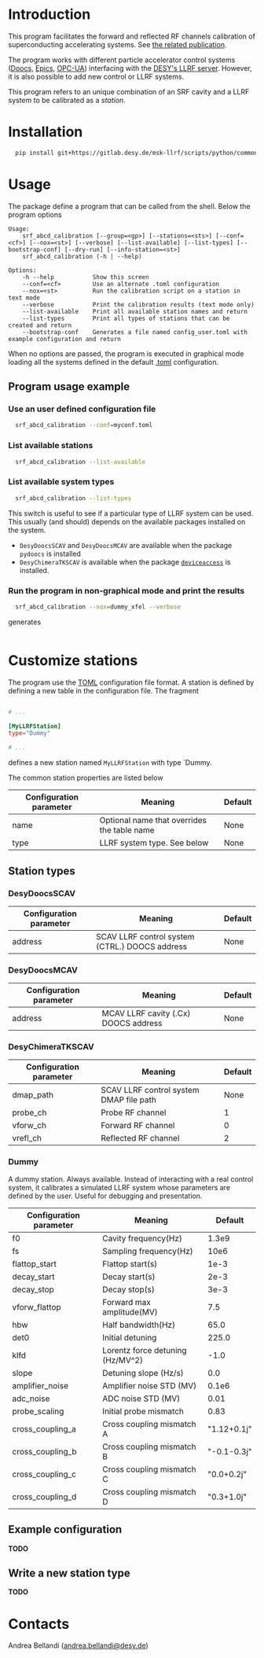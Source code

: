Introduction
============

This program facilitates the forward and reflected RF channels calibration of superconducting accelerating systems. See [the related publication][1].

The program works with different particle accelerator control systems ([Doocs][2], [Epics][3], [OPC-UA][4]) interfacing with the [DESY's LLRF server][5]. However, it is also possible to add new control or LLRF systems.

This program refers to an unique combination of an SRF cavity and a LLRF system to be calibrated as a *station*.

Installation
============

```bash
  pip install git+https://gitlab.desy.de/msk-llrf/scripts/python/common/calibration-abcd-decay-based
```

Usage
=====

The package define a program that can be called from the shell. Below the program options
```
Usage:
    srf_abcd_calibration [--group=<gp>] [--stations=<sts>] [--conf=<cf>] [--nox=<st>] [--verbose] [--list-available] [--list-types] [--bootstrap-conf] [--dry-run] [--info-station=<st>]
    srf_abcd_calibration (-h | --help)

Options:
    -h --help           Show this screen
    --conf=<cf>         Use an alternate .toml configuration
    --nox=<st>          Run the calibration script on a station in text mode
    --verbose           Print the calibration results (text mode only)
    --list-available    Print all available station names and return
    --list-types        Print all types of stations that can be created and return
    --bootstrap-conf    Generates a file named config_user.toml with example configuration and return
```

When no options are passed, the program is executed in graphical mode loading all the systems defined in the default [.toml][6] configuration.

Program usage example
---------------------


### Use an user defined configuration file

```bash
  srf_abcd_calibration --conf=myconf.toml
```

### List available stations

```bash
  srf_abcd_calibration --list-available
```

### List available system types

```bash
  srf_abcd_calibration --list-types
```

This switch is useful to see if a particular type of LLRF system can be used. This usually (and should) depends on the available packages installed on the system.

- `DesyDoocsSCAV` and `DesyDoocsMCAV` are available when the package `pydoocs` is installed
- `DesyChimeraTKSCAV` is available when the package [`deviceaccess`][7] is installed.

### Run the program in non-graphical mode and print the results

```bash
  srf_abcd_calibration --nox=dummy_xfel --verbose
```

generates

```

```

Customize stations
==================

The program use the [TOML][6] configuration file format. A station is defined by defining a new table in the configuration file. The fragment

```toml

# ...

[MyLLRFStation]
type="Dummy"

# ...

```

defines a new station named `MyLLRFStation` with type `Dummy.

The common station properties are listed below

| Configuration parameter | Meaning                                     | Default |
| ----------------------- | ------------------------------------------- | ------- |
| name                    | Optional name that overrides the table name | None    |
| type                    | LLRF system type. See below                 | None    |


Station types
-------------

### DesyDoocsSCAV

| Configuration parameter | Meaning                                        | Default |
| ----------------------- | ---------------------------------------------- | ------- |
| address                 | SCAV LLRF control system (CTRL.) DOOCS address | None    |

### DesyDoocsMCAV


| Configuration parameter | Meaning                              | Default |
| ----------------------- | ------------------------------------ | ------- |
| address                 | MCAV LLRF cavity (.Cx) DOOCS address | None    |


### DesyChimeraTKSCAV

| Configuration parameter | Meaning                                    | Default |
| ----------------------- | ------------------------------------------ | ------- |
| dmap_path               | SCAV LLRF control system DMAP file path    | None    |
| probe_ch                | Probe RF channel                           | 1       |
| vforw_ch                | Forward RF channel                         | 0       |
| vrefl_ch                | Reflected RF channel                       | 2       |

### Dummy

A dummy station. Always available. Instead of interacting with a real control system, it calibrates a simulated LLRF system whose parameters are defined by the user.
Useful for debugging and presentation.

| Configuration parameter | Meaning                           | Default     |
| ----------------------  | --------------------------------- | ----------- |
| f0                      | Cavity frequency(Hz)              | 1.3e9       |
| fs                      | Sampling frequency(Hz)            | 10e6        |
| flattop_start           | Flattop start(s)                  | 1e-3        |
| decay_start             | Decay start(s)                    | 2e-3        |
| decay_stop              | Decay stop(s)                     | 3e-3        |
| vforw_flattop           | Forward max amplitude(MV)         | 7.5         |
| hbw                     | Half bandwidth(Hz)                | 65.0        |
| det0                    | Initial detuning                  | 225.0       |
| klfd                    | Lorentz force detuning (Hz/MV^2)  | -1.0        |
| slope                   | Detuning slope (Hz/s)             | 0.0         |
| amplifier_noise         | Amplifier noise STD (MV)          | 0.1e6       |
| adc_noise               | ADC noise STD (MV)                | 0.01        |
| probe_scaling           | Initial probe mismatch            | 0.83        |
| cross_coupling_a        | Cross coupling mismatch A         | "1.12+0.1j" |
| cross_coupling_b        | Cross coupling mismatch B         | "-0.1-0.3j" |
| cross_coupling_c        | Cross coupling mismatch C         | "0.0+0.2j"  |
| cross_coupling_d        | Cross coupling mismatch D         | "0.3+1.0j"  |

Example configuration
---------------------

**TODO**

Write a new station type
------------------------

**TODO**

Contacts
========

Andrea Bellandi (andrea.bellandi@desy.de)

[1]: https://www.sciencedirect.com/science/article/pii/S0168900224000986
[2]: https://doocs.desy.de/
[3]: https://epics-controls.org/
[4]: https://opcfoundation.org/
[5]: https://msk.desy.de/
[6]: https://toml.io/en/
[7]: https://github.com/ChimeraTK/DeviceAccess-PythonBindings
